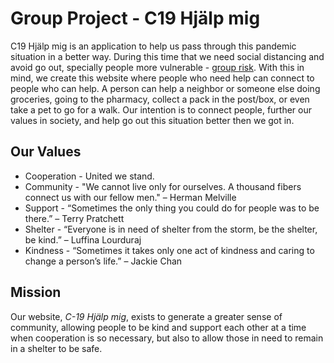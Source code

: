 # Group Project - C19 Hjälp mig

C19 Hjälp mig is an application to help us pass through this pandemic situation in a better way. 
During this time that we need social distancing and avoid go out, specially people more vulnerable - [group risk](https://www.who.int/news-room/q-a-detail/q-a-coronaviruses).
With this in mind, we create this website where people who need help can connect to people who can help. 
A person can help a neighbor or someone else doing groceries, going to the pharmacy, collect a pack in the post/box, or even take a pet to go for a walk.
Our intention is to connect people, further our values in society, and help go out this situation better then we got in.

## Our Values

* Cooperation - United we stand.
* Community - "We cannot live only for ourselves. A thousand fibers connect us with our fellow men." – Herman Melville
* Support - “Sometimes the only thing you could do for people was to be there.” – Terry Pratchett
* Shelter - “Everyone is in need of shelter from the storm, be the shelter, be kind.” – Luffina Lourduraj
* Kindness - “Sometimes it takes only one act of kindness and caring to change a person’s life.” – Jackie Chan

## Mission

Our website, *C-19 Hjälp mig*, exists to generate a greater sense of community, allowing people to be kind and support each other at a time when cooperation is so necessary, but also to allow those in need to remain in a shelter to be safe.



